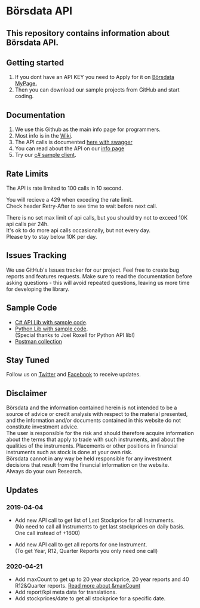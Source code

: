 # Börsdata API
## This repository contains information about Börsdata API. 
 
## Getting started
1. If you dont have an API KEY you need to Apply for it on [Börsdata MyPage.](https://borsdata.se/en/mypage/api)
2. Then you can download our sample projects from GitHub and start coding.

## Documentation
1. We use this Github as the main info page for programmers. 
2. Most info is in the [Wiki](https://github.com/Borsdata-Sweden/API/wiki).
3. The API calls is documented [here with swagger](https://apidoc.borsdata.se/swagger/index.html)
4. You can read about the API on our [info page](https://borsdata.se/info/api/api_info)
5. Try our [c# sample client](https://github.com/Borsdata-Sweden/API-CSharp-Client).


## Rate Limits
The API is rate limited to 100 calls in 10 second.  

You will recieve a 429 when exceding the rate limit.  
Check header Retry-After to see time to wait before next call. 

There is no set max limit of api calls, but you should try not to exceed 10K api calls per 24h.  
It's ok to do more api calls occasionally, but not every day.  
Please try to stay below 10K per day.

## Issues Tracking
We use GitHub's Issues tracker for our project. Feel free to create bug reports and features requests. Make sure to read the documentation before asking questions - this will avoid repeated questions, leaving us more time for developing the library.

## Sample Code
- [C# API Lib with sample code](https://github.com/Borsdata-Sweden/API-CSharp-Client).  
- [Python Lib with sample code](https://github.com/JoelRoxell/borsdata-sdk).   
(Special thanks to Joel Roxell for Python API lib!)
- [Postman collection](https://borsdata.blob.core.windows.net/uploadfile/BD-API_SERVICE_V1.postman_collection.json) 


## Stay Tuned
Follow us on [Twitter](https://twitter.com/search?f=tweets&vertical=default&q=BORSDATA%20OR%2040procent20ar&src=savs) and [Facebook](https://www.facebook.com/borsdata.se/) to receive updates.


## Disclaimer
Börsdata and the information contained herein is not intended to be a source of advice or credit analysis with respect to the material presented, and the information and/or documents contained in this website do not constitute investment advice.  
The user is responsible for the risk and should therefore acquire information about the terms that apply to trade with such instruments, and about the qualities of the instruments. Placements or other positions in financial instruments such as stock is done at your own risk. <br> Börsdata cannot in any way be held responsible for any investment decisions that result from the financial information on the website.  
Always do your own Research. 


## Updates
### 2019-04-04  
- Add new API call to get list of Last Stockprice for all Instruments.  
(No need to call all Instruments to get last stockprices on daily basis. One call instead of +1600)
  
- Add new API call to get all reports for one Instrument.  
(To get Year, R12, Quarter Reports you only need one call)

### 2020-04-21
- Add maxCount to get up to 20 year stockprice, 20 year reports and 40 R12&Quarter reports.
[Read more about &maxCount](https://github.com/Borsdata-Sweden/API/wiki/20-year-history)
- Add report/kpi meta data for translations.
- Add stockprices/date to get all stockprice for a specific date.


